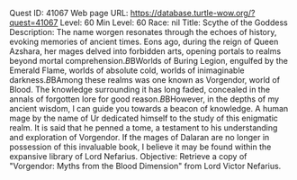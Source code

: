 Quest ID: 41067
Web page URL: https://database.turtle-wow.org/?quest=41067
Level: 60
Min Level: 60
Race: nil
Title: Scythe of the Goddess
Description: The name worgen resonates through the echoes of history, evoking memories of ancient times. Eons ago, during the reign of Queen Azshara, her mages delved into forbidden arts, opening portals to realms beyond mortal comprehension.$B$BWorlds of Buring Legion, engulfed by the Emerald Flame, worlds of absolute cold, worlds of inimaginable darkness.$B$BAmong these realms was one known as Vorgendor, world of Blood. The knowledge surrounding it has long faded, concealed in the annals of forgotten lore for good reason.$B$BHowever, in the depths of my ancient wisdom, I can guide you towards a beacon of knowledge. A human mage by the name of Ur dedicated himself to the study of this enigmatic realm. It is said that he penned a tome, a testament to his understanding and exploration of Vorgendor. If the mages of Dalaran are no longer in possession of this invaluable book, I believe it may be found within the expansive library of Lord Nefarius.
Objective: Retrieve a copy of "Vorgendor: Myths from the Blood Dimension" from Lord Victor Nefarius.
